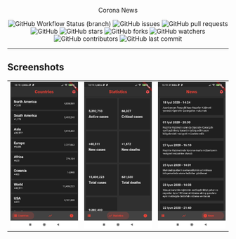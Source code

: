 <p align="center">
Corona News
</p>

<p align="center">
<img alt="GitHub Workflow Status (branch)" src="https://img.shields.io/github/workflow/status/yusubx/Corona-news/Flutter%20CI/master">
<img alt="GitHub issues" src="https://img.shields.io/github/issues/yusubx/Corona-news">
<img alt="GitHub pull requests" src="https://img.shields.io/github/issues-pr/yusubx/Corona-news">
<img alt="GitHub" src="https://img.shields.io/github/license/yusubx/Corona-news"> 
<img alt="GitHub stars" src="https://img.shields.io/github/stars/yusubx/Corona-news">
<img alt="GitHub forks" src="https://img.shields.io/github/forks/yusubx/Corona-news">
<img alt="GitHub watchers" src="https://img.shields.io/github/watchers/yusubx/Corona-news">
<img alt="GitHub contributors" src="https://img.shields.io/github/contributors/yusubx/Corona-news">
<img alt="GitHub last commit" src="https://img.shields.io/github/last-commit/yusubx/Corona-news">
</p>

---

## Screenshots

<div style="text-align: center">
    <table>
        <tr>
            <td style="text-align: center">
                    <img src="country_statistics.png" width="200"/>
            </td>            
            <td style="text-align: center">
                    <img src="global_statistics.png" width="200"/>
            </td>
            <td style="text-align: center">
                    <img src="new.png" width="200" />
            </td>
        </tr>
    </table>
</div>



